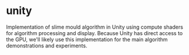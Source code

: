 # unity

Implementation of slime mould algorithm in Unity using compute shaders for algorithm processing and display. Because Unity has direct access to the GPU, we'll likely use this implementation for the main algorithm demonstrations and experiments.